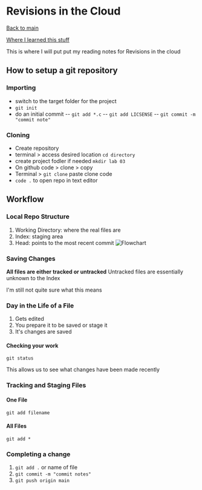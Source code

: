# Revisions in the Cloud

[Back to main](README.md)

[Where I learned this stuff](https://blog.udemy.com/git-tutorial-a-comprehensive-guide/)

This is where I will put put my reading notes for Revisions in the cloud

## How to setup a git repository

### Importing

- switch to the target folder for the project
- `git init`
- do an initial commit
-- `git add *.c` 
-- `git add LICSENSE`
-- `git commit -m "commit note"`

### Cloning

- Create repository 
- terminal > access desired location `cd directory`
- create project fodler if needed `mkdir lab 03`
- On github code > clone > copy
- Terminal > `git clone` paste clone code
- `code .` to open repo in text editor

## Workflow

### Local Repo Structure

1. Working Directory: where the real files are
1. Index: staging area
1. Head: points to the most recent commit
![Flowchart](https://blog.udemy.com/wp-content/uploads/2015/08/image036.png)

### Saving Changes

**All files are either tracked or untracked**
Untracked files are essentially unknown to the Index

I'm still not quite sure what this means

### Day in the Life of a File

1. Gets edited
1. You prepare it to be saved or stage it
1. It's changes are saved

#### Checking your work

`git status`

This allows us to see what changes have been made recently

### Tracking and Staging Files

#### One File

`git add filename`

#### All Files

`git add *`

### Completing a change

1. `git add .` or name of file
1. `git commit -m "commit notes"`
1. `git push origin main`
